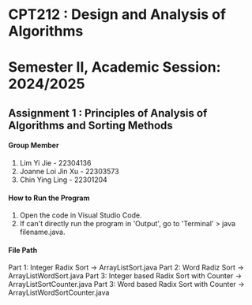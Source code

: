 # CPT212 : Design and Analysis of Algorithms 
# Semester II, Academic Session: 2024/2025
## Assignment 1 : Principles of Analysis of Algorithms and Sorting Methods

#### Group Member
1. Lim Yi Jie - 22304136
2. Joanne Loi Jin Xu - 22303573
3. Chin Ying Ling - 22301204

#### How to Run the Program
1. Open the code in Visual Studio Code.
2. If can't directly run the program in 'Output', go to 'Terminal' > java filename.java.

#### File Path
Part 1: Integer Radix Sort -> ArrayListSort.java
Part 2: Word Radiz Sort -> ArrayListWordSort.java
Part 3: Integer based Radix Sort with Counter -> ArrayListSortCounter.java
Part 3: Word based Radix Sort with Counter -> ArrayListWordSortCounter.java